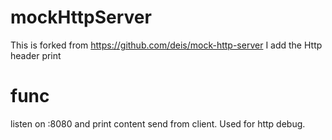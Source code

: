 # mockHttpServer

This is forked from https://github.com/deis/mock-http-server
I add the Http header print


# func
listen on :8080 and print content  send from client.
Used for http debug.

